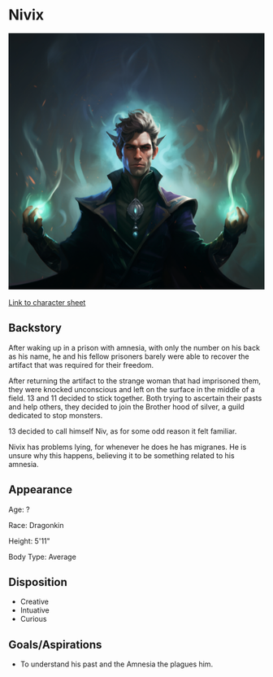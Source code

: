 # Nivix

![alt_text](Nivix.png)

[Link to character sheet](https://docs.google.com/spreadsheets/d/1VBmpGLr0cHEy0x5K13Q51CR15eIzotDHAUzPFrCXB1s/edit?usp=sharing)

## Backstory

After waking up in a prison with amnesia, with only the number on his back as his name, he and his fellow prisoners barely were able to recover the artifact that was required for their freedom.

After returning the artifact to the strange woman that had imprisoned them, they were knocked unconscious and left on the surface in the middle of a field. 13 and 11 decided to stick together. Both trying to ascertain their pasts and help others, they decided to join the Brother hood of silver, a guild dedicated to stop monsters.

13 decided to call himself Niv, as for some odd reason it felt familiar.

Nivix has problems lying, for whenever he does he has migranes. He is unsure why this happens, believing it to be something related to his amnesia.


## Appearance

Age: ?

Race: Dragonkin

Height: 5'11"

Body Type: Average

## Disposition

- Creative
- Intuative
- Curious

## Goals/Aspirations

- To understand his past and the Amnesia the plagues him.
